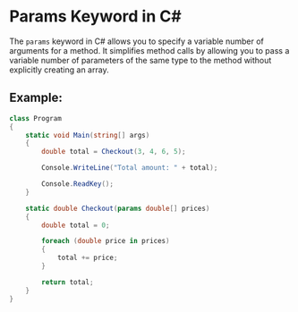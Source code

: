 # Params Keyword in C#

The `params` keyword in C# allows you to specify a variable number of arguments for a method. It simplifies method calls by allowing you to pass a variable number of parameters of the same type to the method without explicitly creating an array.

## Example:

```csharp
class Program
{
    static void Main(string[] args)
    {
        double total = Checkout(3, 4, 6, 5);

        Console.WriteLine("Total amount: " + total);

        Console.ReadKey();
    }

    static double Checkout(params double[] prices)
    {
        double total = 0;

        foreach (double price in prices)
        {
            total += price;
        }

        return total;
    }
}
